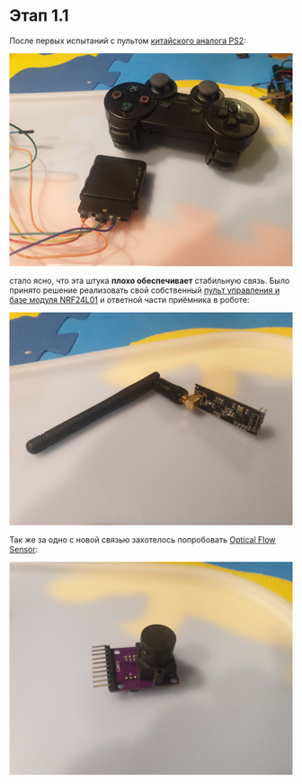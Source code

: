 # Этап 1.1

После первых испытаний с пультом [китайского аналога PS2](https://aliexpress.ru/item/32857305986.html?spm=a2g0s.9042311.0.0.264d33edewPG74&_ga=2.150436022.1072583910.1607177262-750059769.1578514621&sku_id=65286515313):  

![](.gitbook/assets/photo5359604562882834894.jpg)

стало ясно, что эта штука **плохо обеспечивает** стабильную связь. Было принято решение реализовать свой собственный [пульт управления и базе модуля NRF24L01](https://app.gitbook.com/@alexlexx1/s/guard_bot/pult-upravleniya) и ответной части приёмника в роботе:  

![](.gitbook/assets/photo5359604562882834893.jpg)

Так же за одно с новой связью захотелось попробовать [Optical Flow Sensor](https://www.aliexpress.com/item/32962579078.html?spm=a2g0o.productlist.0.0.36ac4648d5gasV&algo_pvid=22b915cc-87de-4e03-8d4e-5bf7914d1602&algo_expid=22b915cc-87de-4e03-8d4e-5bf7914d1602-1&btsid=0b8b036316072111822993532ea064&ws_ab_test=searchweb0_0,searchweb201602_,searchweb201603_&sku_id=66535672863):  

![](.gitbook/assets/photo5359604562882834892.jpg)

